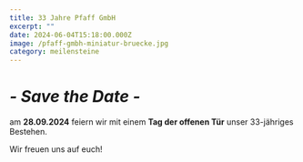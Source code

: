 ```yaml
---
title: 33 Jahre Pfaff GmbH
excerpt: ""
date: 2024-06-04T15:18:00.000Z
image: /pfaff-gmbh-miniatur-bruecke.jpg
category: meilensteine
---
```

# ***\- Save the Date -***

am **28.09.2024** feiern wir mit einem **Tag der offenen Tür** unser 33-jähriges Bestehen.

Wir freuen uns auf euch!
